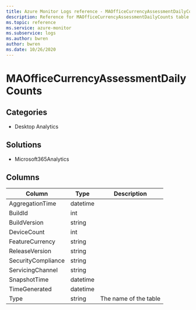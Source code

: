 ```yaml
---
title: Azure Monitor Logs reference - MAOfficeCurrencyAssessmentDailyCounts
description: Reference for MAOfficeCurrencyAssessmentDailyCounts table in Azure Monitor Logs.
ms.topic: reference
ms.service: azure-monitor
ms.subservice: logs
ms.author: bwren
author: bwren
ms.date: 10/26/2020
---
```


# MAOfficeCurrencyAssessmentDailyCounts

 

## Categories

- Desktop Analytics
## Solutions

- Microsoft365Analytics




## Columns

|Column|Type|Description|
|---|---|---|
|AggregationTime|datetime||
|BuildId|int||
|BuildVersion|string||
|DeviceCount|int||
|FeatureCurrency|string||
|ReleaseVersion|string||
|SecurityCompliance|string||
|ServicingChannel|string||
|SnapshotTime|datetime||
|TimeGenerated|datetime||
|Type|string|The name of the table|
